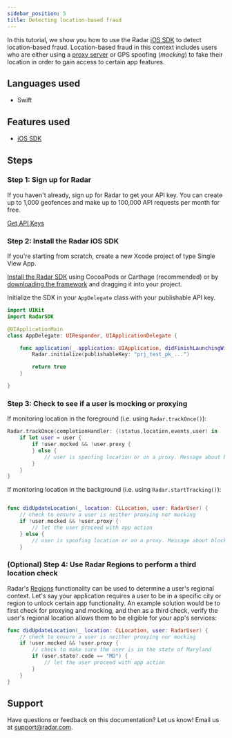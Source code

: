 ```yaml
---
sidebar_position: 5
title: Detecting location-based fraud
---
```


In this tutorial, we show you how to use the Radar [iOS SDK](/sdk) to detect location-based fraud. Location-based fraud in this context includes users who are either using a [proxy server](https://en.wikipedia.org/wiki/Proxy_server) or GPS spoofing (*mocking*) to fake their location in order to gain access to certain app features.

## Languages used

- Swift

## Features used

- [iOS SDK](/sdk/ios)

## Steps

### Step 1: Sign up for Radar

If you haven't already, sign up for Radar to get your API key. You can create up to 1,000 geofences and make up to 100,000 API requests per month for free.

<a className="btn btn-large btn-primary" href="https://radar.com/signup">Get API Keys</a>

### Step 2: Install the Radar iOS SDK

If you're starting from scratch, create a new Xcode project of type Single View App.

[Install the Radar SDK](/sdk) using CocoaPods or Carthage (recommended) or by [downloading the framework](https://github.com/radarlabs/radar-sdk-ios/releases) and dragging it into your project.

Initialize the SDK in your `AppDelegate` class with your publishable API key.

```swift
import UIKit
import RadarSDK

@UIApplicationMain
class AppDelegate: UIResponder, UIApplicationDelegate {

    func application(_ application: UIApplication, didFinishLaunchingWithOptions launchOptions: [UIApplication.LaunchOptionsKey: Any]?) -> Bool {
        Radar.initialize(publishableKey: "prj_test_pk_...")

        return true
    }

}
```

### Step 3: Check to see if a user is mocking or proxying

If monitoring location in the foreground (i.e. using `Radar.trackOnce()`):

```swift
Radar.trackOnce(completionHandler: {(status,location,events,user) in
    if let user = user {
        if !user.mocked && !user.proxy {
        } else {
            // user is spoofing location or on a proxy. Message about block.
        }
    }   
}
```

If monitoring location in the background (i.e. using `Radar.startTracking()`): 

```swift

func didUpdateLocation(_ location: CLLocation, user: RadarUser) {
    // check to ensure a user is neither proxying nor mocking
    if !user.mocked && !user.proxy {
        // let the user proceed with app action
    } else {
        // user is spoofing location or on a proxy. Message about block.
    }
```

### (Optional) Step 4: Use Radar Regions to perform a third location check

 Radar's [Regions](/regions) functionality can be used to determine a user's regional context. Let's say your application requires a user to be in a specific city or region to unlock certain app functionality. An example solution would be to first check for proxying and mocking, and then as a third check, verify the user's regional location allows them to be eligible for your app's services:

```swift
func didUpdateLocation(_ location: CLLocation, user: RadarUser) {
    // check to ensure a user is neither proxying nor mocking
    if !user.mocked && !user.proxy {
        // check to make sure the user is in the state of Maryland
        if (user.state?.code == "MD") {
            // let the user proceed with app action
        }
    }
}
```

## Support

Have questions or feedback on this documentation? Let us know! Email us at [support@radar.com](mailto:support@radar.com).
